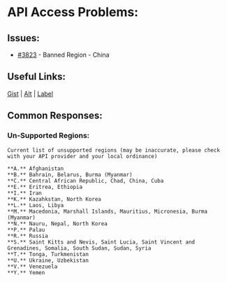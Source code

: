 [gist]:https://gist.github.com/anonhostpi/97d4bb3e9535c92b8173fae704b76264#file-_topics-0002-access-banned-md
[source]:https://github.com/anonhostpi/AUTOGPT.TRACKERS/blob/main/TOPICS/0002.API/0002.ACCESS/BANNED.md
[label]:https://github.com/Significant-Gravitas/Auto-GPT/labels/API%20access
# API Access Problems:
## Issues:
- [#3823][3823] - Banned Region - China

## Useful Links:
[Gist][gist] | [Alt][source] | [Label][label]

## Common Responses:
### Un-Supported Regions:
```
Current list of unsupported regions (may be inaccurate, please check with your API provider and your local ordinance)

**A.** Afghanistan
**B.** Bahrain, Belarus, Burma (Myanmar)
**C.** Central African Republic, Chad, China, Cuba
**E.** Eritrea, Ethiopia
**I.** Iran
**K.** Kazahkstan, North Korea
**L.** Laos, Libya
**M.** Macedonia, Marshall Islands, Mauritius, Micronesia, Burma (Myanmar)
**N.** Nauru, Nepal, North Korea
**P.** Palau
**R.** Russia
**S.** Saint Kitts and Nevis, Saint Lucia, Saint Vincent and Grenadines, Somalia, South Sudan, Sudan, Syria
**T.** Tonga, Turkmenistan
**U.** Ukraine, Uzbekistan
**V.** Venezuela
**Y.** Yemen
```
[3823]:https://github.com/Significant-Gravitas/Auto-GPT/issues/3823